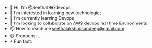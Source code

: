 - 👋 Hi, I’m @Seetha1997devops
- 👀 I’m interested in learning new technologies
- 🌱 I’m currently learning Devops 
- 💞️ I’m looking to collaborate on AWS devops real time Environments
- 📫 How to reach me seethalakshmisandeep@gmail.com
- 😄 Pronouns: ...
- ⚡ Fun fact: 

<!---
Seetha1997devops/Seetha1997devops is a ✨ special ✨ repository because its `README.md` (this file) appears on your GitHub profile.
You can click the Preview link to take a look at your changes.
--->
